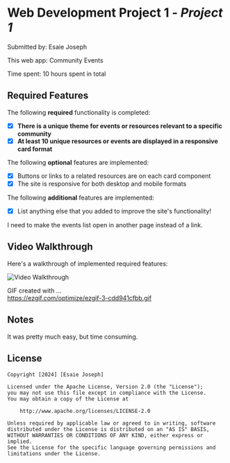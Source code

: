 # Web Development Project 1 - *Project 1*

Submitted by: Esaie Joseph

This web app: Community Events

Time spent: 10 hours spent in total

## Required Features

The following **required** functionality is completed:

- [x] **There is a unique theme for events or resources relevant to a specific community**
- [x] **At least 10 unique resources or events are displayed in a responsive card format**

The following **optional** features are implemented:

- [x] Buttons or links to a related resources are on each card component
- [x] The site is responsive for both desktop and mobile formats

The following **additional** features are implemented:

* [x] List anything else that you added to improve the site's functionality!

I need to make the events list open in another page instead of a link.

## Video Walkthrough

Here's a walkthrough of implemented required features:

<img src='https://i.imgur.com/Kntgnbo.gif' title='Video Walkthrough' width='' alt='Video Walkthrough'/>

GIF created with ...  
https://ezgif.com/optimize/ezgif-3-cdd941cfbb.gif

## Notes

It was pretty much easy, but time consuming.

## License

    Copyright [2024] [Esaie Joseph]

    Licensed under the Apache License, Version 2.0 (the "License");
    you may not use this file except in compliance with the License.
    You may obtain a copy of the License at

        http://www.apache.org/licenses/LICENSE-2.0

    Unless required by applicable law or agreed to in writing, software
    distributed under the License is distributed on an "AS IS" BASIS,
    WITHOUT WARRANTIES OR CONDITIONS OF ANY KIND, either express or implied.
    See the License for the specific language governing permissions and
    limitations under the License.